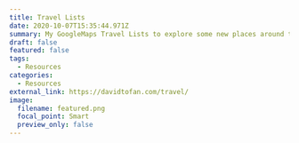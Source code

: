 ```yaml
---
title: Travel Lists
date: 2020-10-07T15:35:44.971Z
summary: My GoogleMaps Travel Lists to explore some new places around the globe.
draft: false
featured: false
tags:
  - Resources
categories:
  - Resources
external_link: https://davidtofan.com/travel/
image:
  filename: featured.png
  focal_point: Smart
  preview_only: false
---
```

